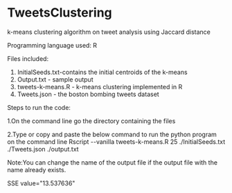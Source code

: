 # TweetsClustering

k-means clustering algorithm on tweet analysis using Jaccard distance

Programming language used: R

Files included:

1. InitialSeeds.txt-contains the initial centroids of the k-means
2. Output.txt - sample output
3. tweets-k-means.R - k-means clustering implemented in R
4. Tweets.json - the boston bombing tweets dataset 


Steps to run the code:

1.On the command line go the directory containing the files

2.Type or copy and paste the below command to run the python program on the command line
       Rscript --vanilla tweets-k-means.R 25 ./InitialSeeds.txt ./Tweets.json ./output.txt
       
Note:You can change the name of the output file if the output file with the name already exists.

SSE value="13.537636"
